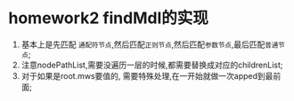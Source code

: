 # homework2 findMdl的实现

1. 基本上是先匹配 `通配符节点`,然后匹配`正则节点`,然后匹配`参数节点`,最后匹配`普通节点`;
2. 注意nodePathList,需要没遍历一层的时候,都需要替换成对应的childrenList;
3. 对于如果是root.mws要值的, 需要特殊处理,在一开始就做一次apped到最前面;
